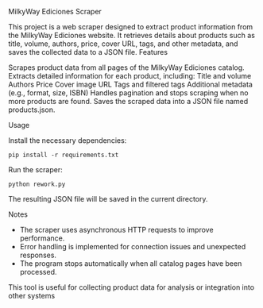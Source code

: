 MilkyWay Ediciones Scraper

This project is a web scraper designed to extract product information from the MilkyWay Ediciones website. It retrieves details about products such as title, volume, authors, price, cover URL, tags, and other metadata, and saves the collected data to a JSON file.
Features

Scrapes product data from all pages of the MilkyWay Ediciones catalog.
Extracts detailed information for each product, including:
Title and volume
Authors
Price
Cover image URL
Tags and filtered tags
Additional metadata (e.g., format, size, ISBN)
Handles pagination and stops scraping when no more products are found.
Saves the scraped data into a JSON file named products.json.

Usage

Install the necessary dependencies:

    pip install -r requirements.txt

Run the scraper:

    python rework.py

The resulting JSON file will be saved in the current directory.

Notes

- The scraper uses asynchronous HTTP requests to improve performance.
- Error handling is implemented for connection issues and unexpected responses.
- The program stops automatically when all catalog pages have been processed.

This tool is useful for collecting product data for analysis or integration into other systems